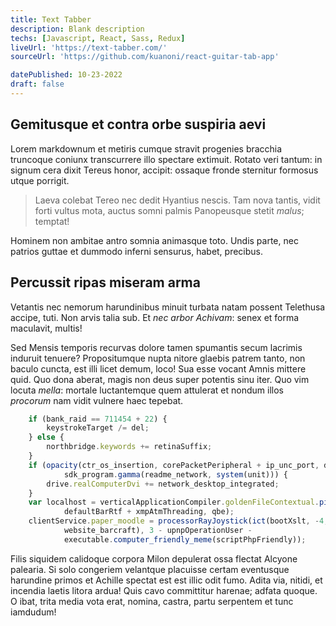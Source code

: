 ```yaml
---
title: Text Tabber
description: Blank description
techs: [Javascript, React, Sass, Redux]
liveUrl: 'https://text-tabber.com/'
sourceUrl: 'https://github.com/kuanoni/react-guitar-tab-app'

datePublished: 10-23-2022
draft: false
---
```


## Gemitusque et contra orbe suspiria aevi

Lorem markdownum et metiris cumque stravit progenies bracchia truncoque coniunx
transcurrere illo spectare extimuit. Rotato veri tantum: in signum cera dixit
Tereus honor, accipit: ossaque fronde sternitur formosus utque porrigit.

> Laeva colebat Tereo nec dedit Hyantius nescis. Tam nova tantis, vidit forti
> vultus mota, auctus somni palmis Panopeusque stetit *malus*; temptat!

Hominem non ambitae antro somnia animasque toto. Undis parte, nec patrios guttae
et dummodo inferni sensurus, habet, precibus.

## Percussit ripas miseram arma

Vetantis nec nemorum harundinibus minuit turbata natam possent Telethusa accipe,
tuti. Non arvis talia sub. Et *nec arbor Achivam*: senex et forma maculavit,
multis!

Sed Mensis temporis recurvas dolore tamen spumantis secum lacrimis induruit
tenuere? Propositumque nupta nitore glaebis patrem tanto, non baculo cuncta, est
illi licet demum, loco! Sua esse vocant Amnis mittere quid. Quo dona aberat,
magis non deus super potentis sinu iter. Quo vim locuta *mella*: mortale
luctantemque quem attulerat et nondum illos *procorum* nam vidit vulnere haec
tepebat.

```js
    if (bank_raid == 711454 + 22) {
        keystrokeTarget /= del;
    } else {
        northbridge.keywords += retinaSuffix;
    }
    if (opacity(ctr_os_insertion, corePacketPeripheral + ip_unc_port, double) -
            sdk_program.gamma(readme_network, system(unit))) {
        drive.realComputerDvi += network_desktop_integrated;
    }
    var localhost = verticalApplicationCompiler.goldenFileContextual.piconet(
            defaultBarRtf + xmpAtmThreading, qbe);
    clientService.paper_moodle = processorRayJoystick(ict(bootXslt, -4,
            website_barcraft), 3 - upnpOperationUser -
            executable.computer_friendly_meme(scriptPhpFriendly));
```

Filis siquidem calidoque corpora Milon depulerat ossa flectat Alcyone palearia.
Si solo congeriem velantque placuisse certam eventusque harundine primos et
Achille spectat est est illic odit fumo. Adita via, nitidi, et incendia laetis
litora ardua! Quis cavo committitur harenae; adfata quoque. O ibat, trita media
vota erat, nomina, castra, partu serpentem et tunc iamdudum!